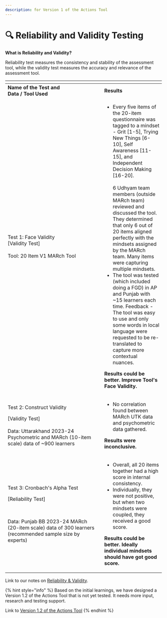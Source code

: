 ```yaml
---
description: for Version 1 of the Actions Tool
---
```


# 🔍 Reliability and Validity Testing

**What is Reliability and Validity?**

Reliability test measures the consistency and stability of the assessment tool, while the validity test measures the accuracy and relevance of the assessment tool.

<table data-header-hidden><thead><tr><th width="295"></th><th></th></tr></thead><tbody><tr><td><strong>Name of the Test and</strong><br><strong>Data / Tool Used</strong></td><td><strong>Results</strong></td></tr><tr><td>Test 1: Face Validity<br>[Validity Test]<br><br>Tool: 20 Item V1 MARch Tool</td><td><ul><li>Every five items of the 20-item questionnaire was tagged to a mindset - Grit [1-5], Trying New Things [6-10], Self Awareness [11-15], and Independent Decision Making [16-20].<br><br>6 Udhyam team members (outside MARch team) reviewed and discussed the tool. They determined that only 6 out of 20 items aligned perfectly with the mindsets assigned by the MARch team. Many items were capturing multiple mindsets. <br></li><li>The tool was tested (which included doing a FGD) in AP and Punjab with ~15 learners each time. Feedback - The tool was easy to use and only some words in local language were requested to be re-translated to capture more contextual nuances.</li></ul><p><strong>Results could be better. Improve Tool's Face Validity.</strong></p></td></tr><tr><td><p>Test 2: Construct Validity </p><p>[Validity Test]<br><br>Data: Uttarakhand 2023-24 Psychometric and MARch (10-item scale) data of ~900 learners</p></td><td><ul><li>No correlation found between MARch UTK data and psychometric data gathered.</li></ul><p><strong>Results were inconclusive.</strong></p></td></tr><tr><td><p>Test 3: Cronbach's Alpha Test </p><p>[Reliability Test]</p><p><br></p><p>Data: Punjab BB 2023-24 MARch (20-item scale) data of 300 learners (recommended sample size by experts)</p></td><td><ul><li>Overall, all 20 items together had a high score in internal consistency.</li><li>Individually, they were not positive, but when two mindsets were coupled, they received a good score.</li></ul><p><strong>Results could be better. Ideally individual mindsets should have got good score.</strong></p></td></tr></tbody></table>

Link to our notes on [Reliability & Validity](https://docs.google.com/document/d/1zeKHBfwPJqKMUYs1NW7DUaVsEKyWNEzHwjaJ4I59TEY/edit?usp=sharing).

{% hint style="info" %}
Based on the initial learnings, we have designed a Version 1.2 of the Actions Tool that is not yet tested. It needs more input, research and testing support.&#x20;

Link to [Version 1.2 of the Actions Tool](../download-the-actions-tool/version-1.2-of-actions-tool.md)
{% endhint %}
